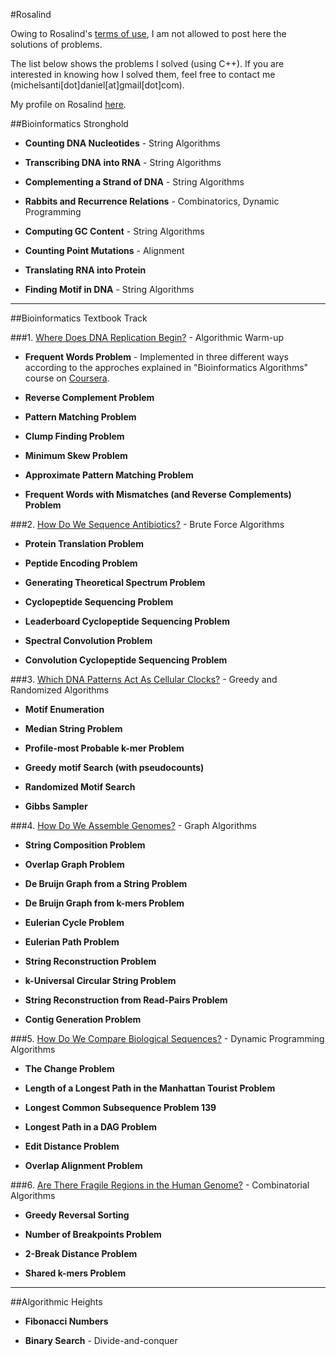 #Rosalind

Owing to Rosalind's [terms of use](http://rosalind.info/faq/#can-i-post-my-solutions-somewhere), I am not allowed to post here the solutions of problems.

The list below shows the problems I solved (using C++). If you are interested in knowing how I solved them, feel free to contact me (michelsanti[dot]daniel[at]gmail[dot]com).

My profile on Rosalind [here](http://rosalind.info/users/michelsanti.daniel/).

##Bioinformatics Stronghold

* **Counting DNA Nucleotides** - String Algorithms

* **Transcribing DNA into RNA** - String Algorithms

* **Complementing a Strand of DNA** - String Algorithms

* **Rabbits and Recurrence Relations** - Combinatorics, Dynamic Programming

* **Computing GC Content** - String Algorithms

* **Counting Point Mutations** - Alignment

* **Translating RNA into Protein**

* **Finding Motif in DNA** - String Algorithms 

***

##Bioinformatics Textbook Track

###1. [Where Does DNA Replication Begin?](https://www.youtube.com/playlist?list=PLQ-85lQlPqFNFDlaNMZ1JVN73rO1a0dpn) - Algorithmic Warm-up

* **Frequent Words Problem** - Implemented in three different ways according to the approches explained in "Bioinformatics Algorithms" course on [Coursera](https://www.coursera.org/).

* **Reverse Complement Problem**

* **Pattern Matching Problem**

* **Clump Finding Problem**

* **Minimum Skew Problem**

* **Approximate Pattern Matching Problem**

* **Frequent Words with Mismatches (and Reverse Complements) Problem**


###2. [How Do We Sequence Antibiotics?](https://www.youtube.com/playlist?list=PLQ-85lQlPqFPdIS_5qv_Q3XWieobVPLlc) - Brute Force Algorithms

* **Protein Translation Problem**

* **Peptide Encoding Problem**

* **Generating Theoretical Spectrum Problem**

* **Cyclopeptide Sequencing Problem**

* **Leaderboard Cyclopeptide Sequencing Problem**

* **Spectral Convolution Problem**

* **Convolution Cyclopeptide Sequencing Problem**


###3. [Which DNA Patterns Act As Cellular Clocks?](https://www.youtube.com/playlist?list=PLQ-85lQlPqFMEcdAi0yF015RgmowtsvwT) - Greedy and Randomized Algorithms

* **Motif Enumeration**

* **Median String Problem**

* **Profile-most Probable k-mer Problem**

* **Greedy motif Search (with pseudocounts)**

* **Randomized Motif Search**

* **Gibbs Sampler**


###4. [How Do We Assemble Genomes?](https://www.youtube.com/playlist?list=PLQ-85lQlPqFNGdaeGpV8dPEeSm3AChb6L) - Graph Algorithms

* **String Composition Problem**

* **Overlap Graph Problem**
 
* **De Bruijn Graph from a String Problem**
 
* **De Bruijn Graph from k-mers Problem**
 
* **Eulerian Cycle Problem**

* **Eulerian Path Problem**

* **String Reconstruction Problem**

* **k-Universal Circular String Problem**

* **String Reconstruction from Read-Pairs Problem**

* **Contig Generation Problem**


###5. [How Do We Compare Biological Sequences?](https://www.youtube.com/playlist?list=PLQ-85lQlPqFNmbPEsMoxb5dM5qtRaVShn) - Dynamic Programming Algorithms

* **The Change Problem**

* **Length of a Longest Path in the Manhattan Tourist Problem**

* **Longest Common Subsequence Problem	139**

* **Longest Path in a DAG Problem**

* **Edit Distance Problem**

* **Overlap Alignment Problem**


###6. [Are There Fragile Regions in the Human Genome?](https://www.youtube.com/playlist?list=PLQ-85lQlPqFOcGz6A3g2ZArRL09Ffpp_N) - Combinatorial Algorithms

* **Greedy Reversal Sorting**

* **Number of Breakpoints Problem**
	
* **2-Break Distance Problem**

* **Shared k-mers Problem**


***

##Algorithmic Heights

* **Fibonacci Numbers**

* **Binary Search** - Divide-and-conquer
